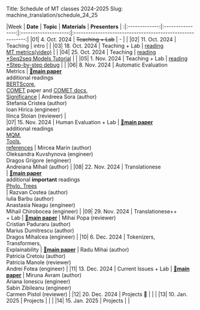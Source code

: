 Title: Schedule of MT classes 2024-2025
Slug: machine_translation/schedule_24_25




|Week |    **Date**   |     **Topic**    | **Materials** |                       **Presenters**                       |
:|:-------------:|:----------------:|:--------------------:|:----------------------------------------------------------:|
|01|  4. Oct. 2024 | <del>Teaching + Lab</del>      |   -   |                                                            | 
|02| 11. Oct. 2024 | Teaching         |      intro               |                                                            | 
|03| 18. Oct. 2024 | Teaching + Lab         |  [reading](https://nlp.unibuc.ro/machine_translation/bibliography.html#eval)<br />[MT metrics(video)](https://slideslive.com/38924201/1-metrics-of-mt-quality)                |                                                            | 
|04| 25. Oct. 2024 | Teaching         |  [reading](https://nlp.unibuc.ro/machine_translation/bibliography.html#neural)<br />[\*Seq2seq Models Tutorial](https://lena-voita.github.io/nlp_course/seq2seq_and_attention.html)                    |                                                            |
|05|  1. Nov. 2024 | Teaching + Lab         |  [reading](https://nlp.unibuc.ro/machine_translation/bibliography.html#trans)<br />[\*Step-by-step debug](https://github.com/pbloem/former/)                    |                                                            |
|06|  8. Nov. 2024 |  Automatic Evaluation<br />Metrics                                     |    [🤔**main paper**](https://aclanthology.org/2022.acl-long.558.pdf)<br />additional readings<br />[BERTScore](https://arxiv.org/pdf/1904.09675.pdf),<br />[COMET](https://aclanthology.org/2020.emnlp-main.213.pdf) paper and [COMET docs](https://unbabel.github.io/COMET/html/models.html),<br />[Significance](https://aclanthology.org/D14-1020.pdf)         |   Andreea Sora (author) <br /> Stefania Cristea (author) <br /> Ioan Hirica (engineer) <br /> Ilinca Stoian (reviewer)                             |     
|07| 15. Nov. 2024 |  Human Evaluation  + Lab                                    |        [🤔**main paper**](https://aclanthology.org/2024.amta-presentations.6/)<br />additional readings<br />[MQM](https://direct.mit.edu/tacl/article/doi/10.1162/tacl_a_00437/108866/Experts-Errors-and-Context-A-Large-Scale-Study-of),<br />[Tools](https://custom.mt/tools-for-data-labelling-in-machine-translation-evaluations/),<br />[references](https://nlp.unibuc.ro/machine_translation/bibliography.html#data)                                                                                                                                                                                    |   Mircea Marin (author) <br /> Oleksandra Kuvshynova (engineer) <br /> Dragos Grigore (engineer) <br /> Andreiana Mihail (author)                  |
|08| 22. Nov. 2024 |  Translationese<br />     |    [🤔**main paper**](https://aclanthology.org/2024.eacl-long.45/) <br />additional **important** readings<br /> [Phylo. Trees](https://aclanthology.org/P17-1049.pdf) <br />                                                                                                                                          |   Razvan Costea (author) <br /> Iulia Barbu (author) <br /> Anastasia Neagu (engineer) <br /> Mihail Chirobocea (engineer)                       |
|09| 29. Nov. 2024 |  Translationese++<br /> + Lab                   |     [🤔**main paper**](https://aclanthology.org/P17-1049/)                                                                                                                                                                                                                                                      |   Mihai Popa (reviewer) <br /> Cristian Paduraru (author) <br /> Marius Dumitrescu (author) <br /> Dragos Mihalcea (engineer)                      |
|10|  6. Dec. 2024 |  Tokenizers,<br />Transformers,<br />Explainability                                   |        [🤔**main paper**](tba)                                                                                                                                                                                                                          |   Radu Mihai (author) <br /> Patricia Cretoiu (author) <br /> Patricia Manole (reviewer) <br /> Andrei Fotea (engineer)                            |
|11| 13. Dec. 2024 |  Current Issues + Lab                                   |        [🤔**main paper**](tba)                                                                                                                                                                                                                                                        |   Miruna Avram (author) <br /> Ariana Ionescu (engineer) <br /> Sabin Zibileanu (engineer) <br /> Carmen Pistol (reviewer)                         |
|12| 20. Dec. 2024 | Projects 🌲      |                      |                                                            |
|13| 10. Jan. 2025 | Projects         |                      |                                                            |
|14| 15. Jan. 2025 | Projects         |                      |             